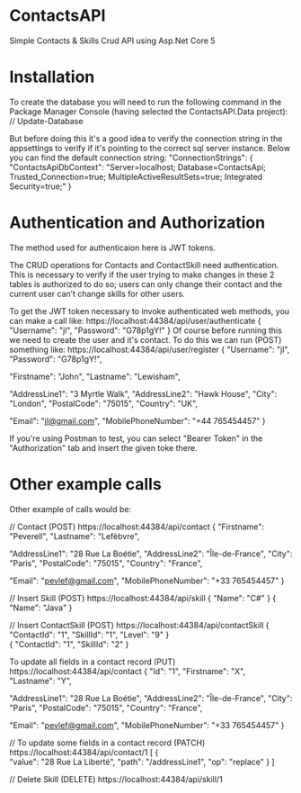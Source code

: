 
# ContactsAPI
Simple Contacts &amp; Skills Crud API using Asp.Net Core 5

# Installation

To create the database you will need to run the following command in the Package Manager Console (having selected the ContactsAPI.Data project): 
    // Update-Database
	
But before doing this it's a good idea to verify the connection string in the appsettings to verify if it's pointing to the correct sql server instance.
Below you can find the default connection string:
"ConnectionStrings": {
        "ContactsApiDbContext": "Server=localhost; Database=ContactsApi; Trusted_Connection=true; MultipleActiveResultSets=true; Integrated Security=true;"
    }	

# Authentication and Authorization
The method used for authenticaion here is JWT tokens.

The CRUD operations for Contacts and ContactSkill need authentication. This is necessary to verify if the user trying to make changes in these 2 tables is authorized to do so; users can only change their contact and the current user can’t change skills for other users.

To get the JWT token necessary to invoke authenticated web methods, you can make a call like:
https://localhost:44384/api/user/authenticate
{
   "Username": "jl",
   "Password": "G78p1gY!"
}
Of course before running this we need to create the user and it's contact. To do this we can run (POST) something like:
https://localhost:44384/api/user/register
{
   "Username": "jl",
   "Password": "G78p1gY!",

   "Firstname": "John",
   "Lastname": "Lewisham",

   "AddressLine1": "3 Myrtle Walk",
   "AddressLine2": "Hawk House",
   "City": "London",
   "PostalCode": "75015",
   "Country": "UK",
   
   "Email": "jl@gmail.com",
   "MobilePhoneNumber": "+44 765454457"
}

If you're using Postman to test, you can select "Bearer Token" in the "Authorization" tab and insert the given toke there.

# Other example calls
Other example of calls would be:

// Contact  (POST)
https://localhost:44384/api/contact
{
   "Firstname": "Peverell",
   "Lastname": "Lefèbvre",

   "AddressLine1": "28 Rue La Boétie",
   "AddressLine2": "Île-de-France",
   "City": "Paris",
   "PostalCode": "75015",
   "Country": "France",
   
   "Email": "pevlef@gmail.com",
   "MobilePhoneNumber": "+33 765454457"
}		



// Insert Skill  (POST)
https://localhost:44384/api/skill
{
   "Name": "C#"
}
{
   "Name": "Java"
}


// Insert ContactSkill  (POST)
https://localhost:44384/api/contactSkill
{
   "ContactId": "1",
   "SkillId": "1",
   "Level": "9"
}		
{
   "ContactId": "1",
   "SkillId": "2"
}		

To update all fields in a contact record  (PUT)
https://localhost:44384/api/contact
{
   "Id": "1",
   "Firstname": "X",
   "Lastname": "Y",

   "AddressLine1": "28 Rue La Boétie",
   "AddressLine2": "Île-de-France",
   "City": "Paris",
   "PostalCode": "75015",
   "Country": "France",
   
   "Email": "pevlef@gmail.com",
   "MobilePhoneNumber": "+33 765454457"
}		

// To update some fields in a contact record (PATCH)
https://localhost:44384/api/contact/1
[
   {  
     "value": "28 Rue La Liberté",
     "path": "/addressLine1",
	 "op": "replace"
   }
]

// Delete Skill  (DELETE)
https://localhost:44384/api/skill/1


